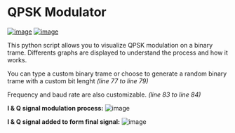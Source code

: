 # QPSK Modulator
[![image](https://img.shields.io/badge/python-v.3-blue)](https://python.org)
[![image](https://img.shields.io/badge/matplotlib-3.5.1-brightgreen)](https://matplotlib.org/)


This python script allows you to visualize QPSK modulation on a binary trame. Differents graphs are displayed to understand the process and how it works. 

You can type a custom binary trame or choose to generate a random binary trame with a custom bit lenght *(line 77 to line 79)*

Frequency and baud rate are also customizable. *(line 83 to line 84)*

**I & Q signal modulation process:**
![image](https://user-images.githubusercontent.com/62595480/154940134-9ad7d2db-c7c7-4094-aa93-6a2fb106f9c7.png)


**I & Q signal added to form final signal:**
![image](https://user-images.githubusercontent.com/62595480/154939864-31097240-561b-496d-b51d-c1222ea710a2.png)

